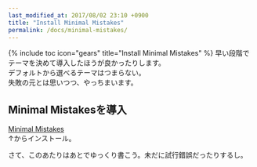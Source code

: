 ```yaml
---
last_modified_at: 2017/08/02 23:10 +0900
title: "Install Minimal Mistakes"
permalink: /docs/minimal-mistakes/
---
```

{% include toc icon="gears" title="Install Minimal Mistakes" %}
早い段階でテーマを決めて導入したほうが良かったりします。   
デフォルトから選べるテーマはつまらない。   
失敗の元とは思いつつ、やっちまいます。

## Minimal Mistakesを導入

[Minimal Mistakes](https://mmistakes.github.io/minimal-mistakes/)    
↑からインストール。

さて、このあたりはあとでゆっくり書こう。未だに試行錯誤だったりするし。

